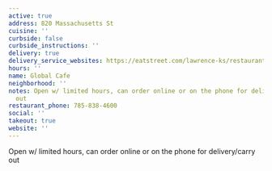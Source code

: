 ```yaml
---
active: true
address: 820 Massachusetts St
cuisine: ''
curbside: false
curbside_instructions: ''
delivery: true
delivery_service_websites: https://eatstreet.com/lawrence-ks/restaurants/global-cafe
hours: ''
name: Global Cafe
neighborhood: ''
notes: Open w/ limited hours, can order online or on the phone for delivery/carry
  out
restaurant_phone: 785-838-4600
social: ''
takeout: true
website: ''
---
```


Open w/ limited hours, can order online or on the phone for delivery/carry out